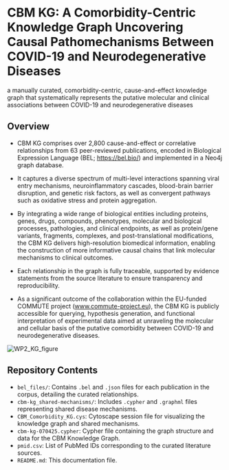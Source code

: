 # CBM KG: A Comorbidity-Centric Knowledge Graph Uncovering Causal Pathomechanisms Between COVID-19 and Neurodegenerative Diseases 
a manually curated, comorbidity-centric, cause-and-effect knowledge graph that systematically represents the putative molecular and clinical associations between COVID-19 and neurodegenerative diseases

## Overview

- CBM KG comprises over 2,800 cause-and-effect or correlative relationships from 63 peer-reviewed publications, encoded in Biological Expression Language (BEL; https://bel.bio/) and implemented in a Neo4j graph database.
  
- It captures a diverse spectrum of multi-level interactions spanning viral entry mechanisms, neuroinflammatory cascades, blood-brain barrier disruption, and genetic risk factors, as well as convergent pathways such as oxidative stress and protein aggregation.

- By integrating a wide range of biological entities including proteins, genes, drugs, compounds, phenotypes, molecular and biological processes, pathologies, and clinical endpoints, as well as protein/gene variants, fragments, complexes, and post-translational modifications, the CBM KG delivers high-resolution biomedical information, enabling the construction of more informative causal chains that link molecular mechanisms to clinical outcomes.
  
- Each relationship in the graph is fully traceable, supported by evidence statements from the source literature to ensure transparency and reproducibility.
  
- As a significant outcome of the collaboration within the EU-funded COMMUTE project (www.commute-project.eu), the CBM KG is publicly accessible for querying, hypothesis generation, and functional interpretation of experimental data aimed at unraveling the molecular and cellular basis of the putative comorbidity between COVID-19 and neurodegenerative diseases.

![WP2_KG_figure](https://github.com/user-attachments/assets/723f34f8-0f54-4670-af44-9d50a2b5267b)

## Repository Contents

- `bel_files/`: Contains `.bel` and `.json` files for each publication in the corpus, detailing the curated relationships.
- `cbm-kg_shared-mechanisms/`: Includes `.cypher` and `.graphml` files representing shared disease mechanisms.
- `CBM_Comorbidity_KG.cys`: Cytoscape session file for visualizing the knowledge graph and shared mechanisms.
- `cbm-kg-070425.cypher`: Cypher file containing the graph structure and data for the CBM Knowledge Graph.
- `pmid.csv`: List of PubMed IDs corresponding to the curated literature sources.
- `README.md`: This documentation file.


